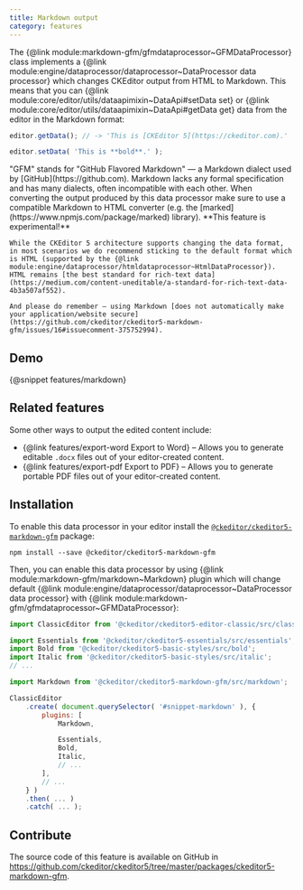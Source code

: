 ```yaml
---
title: Markdown output
category: features
---
```


The {@link module:markdown-gfm/gfmdataprocessor~GFMDataProcessor} class implements a {@link module:engine/dataprocessor/dataprocessor~DataProcessor data processor} which changes CKEditor output from HTML to Markdown. This means that you can {@link module:core/editor/utils/dataapimixin~DataApi#setData set} or {@link module:core/editor/utils/dataapimixin~DataApi#getData get} data from the editor in the Markdown format:

```js
editor.getData(); // -> 'This is [CKEditor 5](https://ckeditor.com).'

editor.setData( 'This is **bold**.' );
```

<info-box info>
	"GFM" stands for "GitHub Flavored Markdown" &mdash; a Markdown dialect used by [GitHub](https://github.com). Markdown lacks any formal specification and has many dialects, often incompatible with each other. When converting the output produced by this data processor make sure to use a compatible Markdown to HTML converter (e.g. the [marked](https://www.npmjs.com/package/marked) library).
</info-box>

<info-box info>
	**This feature is experimental!**

	While the CKEditor 5 architecture supports changing the data format, in most scenarios we do recommend sticking to the default format which is HTML (supported by the {@link module:engine/dataprocessor/htmldataprocessor~HtmlDataProcessor}). HTML remains [the best standard for rich-text data](https://medium.com/content-uneditable/a-standard-for-rich-text-data-4b3a507af552).

	And please do remember – using Markdown [does not automatically make your application/website secure](https://github.com/ckeditor/ckeditor5-markdown-gfm/issues/16#issuecomment-375752994).
</info-box>

## Demo

{@snippet features/markdown}

## Related features

Some other ways to output the edited content include:

* {@link features/export-word Export to Word} &ndash; Allows you to generate editable `.docx` files out of your editor-created content.
* {@link features/export-pdf Export to PDF} &ndash; Allows you to generate portable PDF files out of your editor-created content.

## Installation

To enable this data processor in your editor install the [`@ckeditor/ckeditor5-markdown-gfm`](https://www.npmjs.com/package/@ckeditor/ckeditor5-markdown-gfm) package:

```
npm install --save @ckeditor/ckeditor5-markdown-gfm
```

Then, you can enable this data processor by using {@link module:markdown-gfm/markdown~Markdown} plugin which will change default {@link module:engine/dataprocessor/dataprocessor~DataProcessor data processor} with {@link module:markdown-gfm/gfmdataprocessor~GFMDataProcessor}:

```js
import ClassicEditor from '@ckeditor/ckeditor5-editor-classic/src/classiceditor';

import Essentials from '@ckeditor/ckeditor5-essentials/src/essentials';
import Bold from '@ckeditor/ckeditor5-basic-styles/src/bold';
import Italic from '@ckeditor/ckeditor5-basic-styles/src/italic';
// ...

import Markdown from '@ckeditor/ckeditor5-markdown-gfm/src/markdown';

ClassicEditor
	.create( document.querySelector( '#snippet-markdown' ), {
		plugins: [
			Markdown,

			Essentials,
			Bold,
			Italic,
			// ...
		],
		// ...
	} )
	.then( ... )
	.catch( ... );

```

## Contribute

The source code of this feature is available on GitHub in https://github.com/ckeditor/ckeditor5/tree/master/packages/ckeditor5-markdown-gfm.

